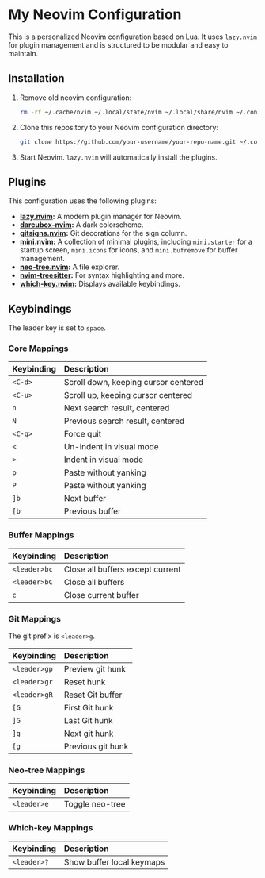 # My Neovim Configuration

This is a personalized Neovim configuration based on Lua. It uses `lazy.nvim` for plugin management and is structured to be modular and easy to maintain.

## Installation

1.  Remove old neovim configuration: 
    ```bash
    rm -rf ~/.cache/nvim ~/.local/state/nvim ~/.local/share/nvim ~/.config/nvim
    ```
2.  Clone this repository to your Neovim configuration directory:
    ```bash
    git clone https://github.com/your-username/your-repo-name.git ~/.config/nvim
    ```
3.  Start Neovim. `lazy.nvim` will automatically install the plugins.

## Plugins

This configuration uses the following plugins:

-   **[lazy.nvim](https://github.com/folke/lazy.nvim):** A modern plugin manager for Neovim.
-   **[darcubox-nvim](https://github.com/Koalhack/darcubox-nvim):** A dark colorscheme.
-   **[gitsigns.nvim](https://github.com/lewis6991/gitsigns.nvim):** Git decorations for the sign column.
-   **[mini.nvim](https://github.com/echasnovski/mini.nvim):** A collection of minimal plugins, including `mini.starter` for a startup screen, `mini.icons` for icons, and `mini.bufremove` for buffer management.
-   **[neo-tree.nvim](https://github.com/nvim-neo-tree/neo-tree.nvim):** A file explorer.
-   **[nvim-treesitter](https://github.com/nvim-treesitter/nvim-treesitter):** For syntax highlighting and more.
-   **[which-key.nvim](https://github.com/folke/which-key.nvim):** Displays available keybindings.

## Keybindings

The leader key is set to `space`.

### Core Mappings

| Keybinding | Description                  |
| :--------- | :--------------------------- |
| `<C-d>`    | Scroll down, keeping cursor centered |
| `<C-u>`    | Scroll up, keeping cursor centered   |
| `n`        | Next search result, centered |
| `N`        | Previous search result, centered |
| `<C-q>`    | Force quit                   |
| `<`        | Un-indent in visual mode     |
| `>`        | Indent in visual mode        |
| `p`        | Paste without yanking        |
| `P`        | Paste without yanking        |
| `]b`       | Next buffer                  |
| `[b`       | Previous buffer              |

### Buffer Mappings

| Keybinding | Description |
| :--- | :--- |
| `<leader>bc` | Close all buffers except current |
| `<leader>bC` | Close all buffers |
| `c` | Close current buffer |

### Git Mappings

The git prefix is `<leader>g`.

| Keybinding | Description          |
| :--------- | :------------------- |
| `<leader>gp` | Preview git hunk     |
| `<leader>gr` | Reset hunk           |
| `<leader>gR` | Reset Git buffer     |
| `[G`       | First Git hunk       |
| `]G`       | Last Git hunk        |
| `]g`       | Next git hunk        |
| `[g`       | Previous git hunk    |

### Neo-tree Mappings

| Keybinding  | Description       |
| :---------- | :---------------- |
| `<leader>e` | Toggle neo-tree   |

### Which-key Mappings

| Keybinding  | Description                     |
| :---------- | :------------------------------ |
| `<leader>?` | Show buffer local keymaps |
